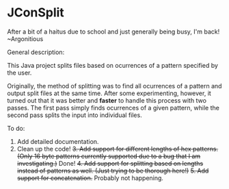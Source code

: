 # JConSplit

After a bit of a haitus due to school and just generally being busy, I'm back! ~Argonitious

General description:

This Java project splits files based on ocurrences of a pattern specified by the user.

Originally, the method of splitting was to find all ocurrences of a pattern and output split files at the same time. After some experimenting, however, it turned out that it was better and **faster** to handle this process with two passes. The first pass simply finds ocurrences of a given pattern, while the second pass splits the input into individual files.

To do:
1. Add detailed documentation.
2. Clean up the code!
~~3. Add support for different lengths of hex patterns. (Only 16 byte patterns currently supported due to a bug that I am investigating.)~~ Done!
~~4. Add support for splitting based on lengths instead of patterns as well. (Just trying to be thorough here!)~~
~~5. Add support for concatenation.~~ Probably not happening.
